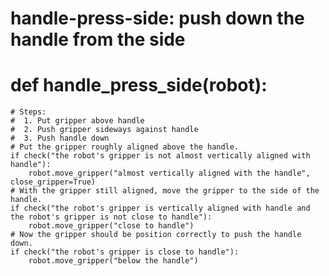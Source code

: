 

# handle-press-side: push down the handle from the side
# def handle_press_side(robot):
    # Steps:
    #  1. Put gripper above handle
    #  2. Push gripper sideways against handle 
    #  3. Push handle down
    # Put the gripper roughly aligned above the handle.
    if check("the robot's gripper is not almost vertically aligned with handle"):
        robot.move_gripper("almost vertically aligned with the handle", close_gripper=True)
    # With the gripper still aligned, move the gripper to the side of the handle.
    if check("the robot's gripper is vertically aligned with handle and the robot's gripper is not close to handle"):
        robot.move_gripper("close to handle")
    # Now the gripper should be position correctly to push the handle down.
    if check("the robot's gripper is close to handle"):
        robot.move_gripper("below the handle")